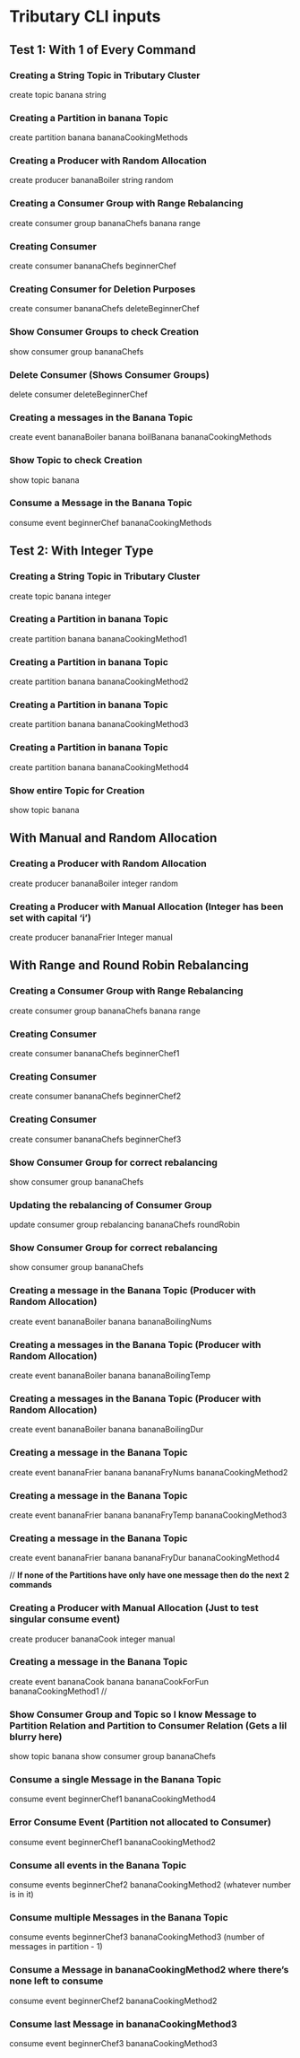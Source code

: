 # Tributary CLI inputs

## Test 1: With 1 of Every Command
### Creating a String Topic in Tributary Cluster
create topic banana string

### Creating a Partition in banana Topic
create partition banana bananaCookingMethods

### Creating a Producer with Random Allocation
create producer bananaBoiler string random

### Creating a Consumer Group with Range Rebalancing
create consumer group bananaChefs banana range

### Creating Consumer
create consumer bananaChefs beginnerChef

### Creating Consumer for Deletion Purposes
create consumer bananaChefs deleteBeginnerChef

### Show Consumer Groups to check Creation
show consumer group bananaChefs

### Delete Consumer (Shows Consumer Groups)
delete consumer deleteBeginnerChef

### Creating a messages in the Banana Topic
create event bananaBoiler banana boilBanana bananaCookingMethods

### Show Topic to check Creation
show topic banana

### Consume a Message in the Banana Topic
consume event beginnerChef bananaCookingMethods

## Test 2: With Integer Type
### Creating a String Topic in Tributary Cluster
create topic banana integer

### Creating a Partition in banana Topic
create partition banana bananaCookingMethod1

### Creating a Partition in banana Topic
create partition banana bananaCookingMethod2

### Creating a Partition in banana Topic
create partition banana bananaCookingMethod3

### Creating a Partition in banana Topic
create partition banana bananaCookingMethod4

### Show entire Topic for Creation
show topic banana

## With Manual and Random Allocation
### Creating a Producer with Random Allocation
create producer bananaBoiler integer random

### Creating a Producer with Manual Allocation (Integer has been set with capital ‘i’)
create producer bananaFrier Integer manual

## With Range and Round Robin Rebalancing
### Creating a Consumer Group with Range Rebalancing
create consumer group bananaChefs banana range

### Creating Consumer
create consumer bananaChefs beginnerChef1

### Creating Consumer
create consumer bananaChefs beginnerChef2

### Creating Consumer
create consumer bananaChefs beginnerChef3

### Show Consumer Group for correct rebalancing
show consumer group bananaChefs

### Updating the rebalancing of Consumer Group
update consumer group rebalancing bananaChefs roundRobin

### Show Consumer Group for correct rebalancing
show consumer group bananaChefs

### Creating a message in the Banana Topic (Producer with Random Allocation)
create event bananaBoiler banana bananaBoilingNums

### Creating a messages in the Banana Topic (Producer with Random Allocation)
create event bananaBoiler banana bananaBoilingTemp

### Creating a messages in the Banana Topic (Producer with Random Allocation)
create event bananaBoiler banana bananaBoilingDur

### Creating a message in the Banana Topic
create event bananaFrier banana bananaFryNums bananaCookingMethod2

### Creating a message in the Banana Topic
create event bananaFrier banana bananaFryTemp bananaCookingMethod3

### Creating a message in the Banana Topic
create event bananaFrier banana bananaFryDur bananaCookingMethod4

//
**If none of the Partitions have only have one message then do the next 2 commands**

### Creating a Producer with Manual Allocation (Just to test singular consume event)
create producer bananaCook integer manual

### Creating a message in the Banana Topic
create event bananaCook banana bananaCookForFun bananaCookingMethod1
//

### Show Consumer Group and Topic so I know Message to Partition Relation and Partition to Consumer Relation (Gets a lil blurry here)
show topic banana
show consumer group bananaChefs

### Consume a single Message in the Banana Topic
consume event beginnerChef1 bananaCookingMethod4

### Error Consume Event (Partition not allocated to Consumer)
consume event beginnerChef1 bananaCookingMethod2

### Consume all events in the Banana Topic
consume events beginnerChef2 bananaCookingMethod2 (whatever number is in it)

### Consume multiple Messages in the Banana Topic
consume events beginnerChef3 bananaCookingMethod3 (number of messages in partition - 1)

### Consume a Message in bananaCookingMethod2 where there’s none left to consume
consume event beginnerChef2 bananaCookingMethod2

### Consume last Message in bananaCookingMethod3
consume event beginnerChef3 bananaCookingMethod3